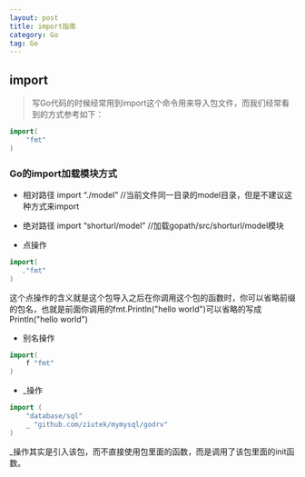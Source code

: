 ```yaml
---
layout: post
title: import指南
category: Go
tag: Go
---
```


## import

> 写Go代码的时候经常用到import这个命令用来导入包文件，而我们经常看到的方式参考如下：

```go
import(
    "fmt"
)
```

### Go的import加载模块方式

- 相对路径
import “./model” //当前文件同一目录的model目录，但是不建议这种方式来import

- 绝对路径
import “shorturl/model” //加载gopath/src/shorturl/model模块

- 点操作

```go
import(
   ."fmt"
)
```

这个点操作的含义就是这个包导入之后在你调用这个包的函数时，你可以省略前缀的包名，也就是前面你调用的fmt.Println("hello world")可以省略的写成Println("hello world")

- 别名操作

```go
import(
    f "fmt"
)
```

- _操作

```go
import (
    "database/sql"
    _ "github.com/ziutek/mymysql/godrv"
)
```
_操作其实是引入该包，而不直接使用包里面的函数，而是调用了该包里面的init函数。
